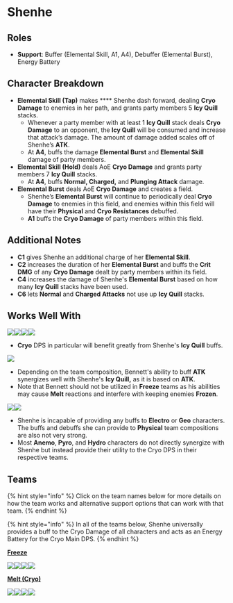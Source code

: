 # Shenhe

## Roles

* **Support**: Buffer (Elemental Skill, A1, A4), Debuffer (Elemental Burst), Energy Battery

## Character Breakdown

* **Elemental Skill (Tap)** makes **** Shenhe dash forward, dealing **Cryo Damage** to enemies in her path, and grants party members 5 **Icy Quill** stacks.
  * Whenever a party member with at least 1 **Icy Quill** stack deals **Cryo Damage** to an opponent, the **Icy Quill** will be consumed and increase that attack’s damage. The amount of damage added scales off of Shenhe’s **ATK**.&#x20;
  * At **A4**, buffs the damage **Elemental Burst** and **Elemental Skill** damage of party members.
* **Elemental Skill (Hold)** deals AoE **Cryo Damage** and grants party members 7 **Icy Quill** stacks.
  * At **A4**, buffs **Normal, Charged,** and **Plunging Attack** damage.
* **Elemental Burst** deals AoE **Cryo Damage** and creates a field.
  * Shenhe’s **Elemental Burst** will continue to periodically deal **Cryo Damage** to enemies in this field, and enemies within this field will have their **Physical** and **Cryo Resistances** debuffed.&#x20;
  * **A1** buffs the **Cryo Damage** of party members within this field.

## Additional Notes

* **C1** gives Shenhe an additional charge of her **Elemental Skill**.
* **C2** increases the duration of her **Elemental Burst** and buffs the **Crit DMG** of any **Cryo Damage** dealt by party members within its field.
* **C4** increases the damage of Shenhe's **Elemental Burst** based on how many **Icy Quill** stacks have been used.
* **C6** lets **Normal** and **Charged Attacks** not use up **Icy Quill** stacks.

## Works Well With

![](../../.gitbook/assets/UI\_AvatarIcon\_Ganyu.png)![](../../.gitbook/assets/UI\_AvatarIcon\_Ayaka.png)![](../../.gitbook/assets/UI\_AvatarIcon\_Kaeya.png)![](../../.gitbook/assets/UI\_AvatarIcon\_Rosaria.png)

* **Cryo** DPS in particular will benefit greatly from Shenhe's **Icy Quill** buffs.

![](../../.gitbook/assets/UI\_AvatarIcon\_Bennett.png)

* Depending on the team composition, Bennett's ability to buff **ATK** synergizes well with Shenhe's **Icy Quill,** as it is based on **ATK**.&#x20;
* Note that Bennett should not be utilized in **Freeze** teams as his abilities may cause **Melt** reactions and interfere with keeping enemies **Frozen**.

![](../../.gitbook/assets/Element\_Electro.webp)![](../../.gitbook/assets/Element\_Geo.webp)

* Shenhe is incapable of providing any buffs to **Electro** or **Geo** characters. The buffs and debuffs she can provide to **Physical** team compositions are also not very strong.&#x20;
* Most **Anemo**, **Pyro**, and **Hydro** characters do not directly synergize with Shenhe but instead provide their utility to the Cryo DPS in their respective teams.

## Teams

{% hint style="info" %}
Click on the team names below for more details on how the team works and alternative support options that can work with that team.
{% endhint %}

{% hint style="info" %}
In all of the teams below, Shenhe universally provides a buff to the Cryo Damage of all characters and acts as an Energy Battery for the Cryo Main DPS.
{% endhint %}

****[**Freeze**](../../teams/freeze.md)****

![](../../.gitbook/assets/UI\_AvatarIcon\_Ayaka.png)![](../../.gitbook/assets/UI\_AvatarIcon\_Mona.png)![](../../.gitbook/assets/UI\_AvatarIcon\_Shenhe.png)![](../../.gitbook/assets/UI\_AvatarIcon\_Diona.png)

****[**Melt (Cryo)**](../../teams/reverse-melt.md)****

![](../../.gitbook/assets/UI\_AvatarIcon\_Rosaria.png)![](../../.gitbook/assets/UI\_AvatarIcon\_Xiangling.png)![](../../.gitbook/assets/UI\_AvatarIcon\_Shenhe.png)![](../../.gitbook/assets/UI\_AvatarIcon\_Bennett.png)

